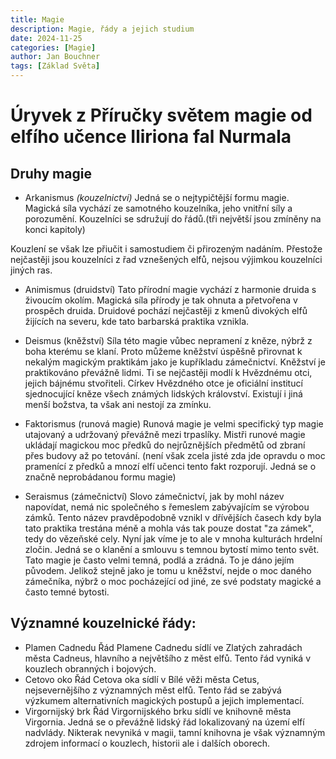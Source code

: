 ```yaml
---
title: Magie
description: Magie, řády a jejich studium
date: 2024-11-25
categories: [Magie]
author: Jan Bouchner
tags: [Základ Světa]
---
```



# Úryvek z Příručky světem magie od elfího učence Iliriona fal Nurmala
## Druhy magie

- Arkanismus *(kouzelnictví)* Jedná se o nejtypičtější formu magie. Magická síla vychází ze samotného kouzelníka, jeho vnitřní síly a porozumění. Kouzelníci se sdružují do řádů.(tři největší jsou zmíněny na konci kapitoly) 

Kouzlení se však lze přiučit i samostudiem či přirozeným nadáním. Přestože nejčastěji jsou kouzelníci z řad vznešených elfů, nejsou výjimkou kouzelníci jiných ras.
- Animismus (druidství)
  Tato přírodní magie vychází z harmonie druida s živoucím okolím. Magická síla přírody je tak ohnuta a přetvořena v prospěch druida. Druidové pochází nejčastěji z kmenů divokých elfů žijících na severu, kde tato barbarská praktika vznikla.

- Deismus (kněžství)
  Síla této magie vůbec nepramení z kněze, nýbrž z boha kterému se klaní. Proto můžeme kněžství úspěšně přirovnat k nekalým magickým praktikám jako je kupříkladu zámečnictví. Kněžství je praktikováno převážně lidmi. Ti se nejčastěji modlí k Hvězdnému otci, jejich bájnému stvořiteli. Církev Hvězdného otce je oficiální institucí sjednocující kněze všech známých lidských království. Existují i jiná menší božstva, ta však ani nestojí za zmínku.  

- Faktorismus (runová magie)
  Runová magie je velmi specifický typ magie utajovaný a udržovaný převážně mezi trpaslíky. Mistři runové magie ukládají magickou moc předků do nejrůznějších předmětů od zbraní přes budovy až po tetování.
  (není však zcela jisté zda jde opravdu o moc pramenící z předků a mnozí elfí učenci tento fakt rozporují. Jedná se o značně neprobádanou formu magie)
- Seraismus (zámečnictví)
  Slovo zámečnictví, jak by mohl název napovídat, nemá nic společného s řemeslem zabývajícím se výrobou zámků. Tento název pravděpodobně vznikl v dřívějších časech kdy byla tato praktika trestána méně a mohla vás tak pouze dostat "za zámek", tedy do vězeňské cely. Nyní jak víme je to ale v mnoha kulturách hrdelní zločin. Jedná se o klanění a smlouvu s temnou bytostí mimo tento svět. Tato magie je často velmi temná, podlá a zrádná. To je dáno jejím původem. Jelikož stejně jako je tomu u kněžství, nejde o moc daného zámečníka, nýbrž o moc pocházející od jiné, ze své podstaty magické a často temné bytosti.

## Významné kouzelnické řády:
- Plamen Cadnedu
  Řád Plamene Cadnedu sídlí ve Zlatých zahradách města Cadneus, hlavního a největšího z měst elfů. Tento řád vyniká v kouzlech obranných i bojových.
- Cetovo oko
  Řád Cetova oka sídlí v Bílé věži města Cetus, nejsevernějšího z významných měst elfů. Tento řád se zabývá výzkumem alternativních magických postupů a jejich implementací. 
- Virgornijský brk
  Řád Virgornijského brku sídlí ve knihovně města Virgornia. Jedná se o převážně lidský řád lokalizovaný na území elfí nadvlády. Nikterak nevyniká v magii, tamní knihovna je však významným zdrojem informací o kouzlech, historii ale i dalších oborech.
